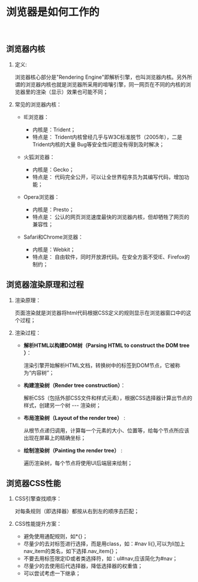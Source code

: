 # 浏览器是如何工作的
<br/>

## 浏览器内核

 1. 定义:

    浏览器核心部分是"Rendering Engine"即解析引擎，也叫浏览器内核。另外所谓的浏览器内核也就是浏览器所采用的喧嚷引擎，同一网页在不同的内核的浏览器里的渲染（显示）效果也可能不同；
    

 2. 常见的浏览器内核：

    - IE浏览器：
      
      + 内核是：Trident；
      + 特点是：
        Trident内核曾经几乎与W3C标准脱节（2005年），二是Trident内核的大量 Bug等安全性问题没有得到及时解决；
 
    - 火狐浏览器：
    
      + 内核是：Gecko；
      + 特点是：
        代码完全公开，可以让全世界程序员为其编写代码，增加功能；
        
    - Opera浏览器：
    
      + 内核是：Presto；
      + 特点是：
        公认的网页浏览速度最快的浏览器内核，但却牺牲了网页的兼容性；
        
    - Safari和Chrome浏览器：
    
      - 内核是：Webkit；
      - 特点是：
        自由软件，同时开放源代码。在安全方面不受IE、Firefox的制约；
        

## 浏览器渲染原理和过程

 1. 渲染原理：

    页面渲染就是浏览器将html代码根据CSS定义的规则显示在浏览器窗口中的这个过程；
    

 2. 渲染过程：

    - **解析HTML以构建DOM树（Parsing HTML to construct the DOM tree ）**：

      渲染引擎开始解析HTML文档，转换树中的标签到DOM节点，它被称为“内容树”；
    
    - **构建渲染树（Render tree construction）**：

      解析CSS（包括外部CSS文件和样式元素），根据CSS选择器计算出节点的样式，创建另一个树 --- 渲染树；
    
    - **布局渲染树（Layout of the render tree）** :

      从根节点递归调用，计算每一个元素的大小、位置等，给每个节点所应该出现在屏幕上的精确坐标；
      
    - **绘制渲染树（Painting the render tree）** : 

      遍历渲染树，每个节点将使用UI后端层来绘制；
      
      
      

## 浏览器CSS性能

    

 1. CSS引擎查找顺序：
  
    对每条规则（即选择器）都按从右到左的顺序去匹配；

 2. CSS性能提升方案：

    - 避免使用通配规则，如*{}；
    - 尽量少的去对标签进行选择，而是用class，如：#nav li{},可以为li加上nav_item的类名，如下选择.nav_item{}；
    - 不要去用标签限定ID或者类选择符，如：ul#nav,应该简化为#nav；
    - 尽量少的去使用后代选择器，降低选择器的权重值；
    - 可以尝试考虑一下继承；